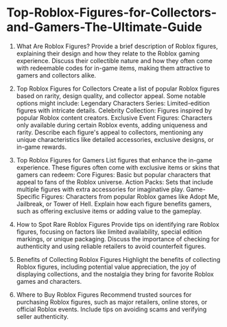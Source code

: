 # Top-Roblox-Figures-for-Collectors-and-Gamers-The-Ultimate-Guide
1. What Are Roblox Figures? 
Provide a brief description of Roblox figures, explaining their design and how they relate to the Roblox gaming experience. Discuss their collectible nature and how they often come with redeemable codes for in-game items, making them attractive to gamers and collectors alike.
2. Top Roblox Figures for Collectors 
Create a list of popular Roblox figures based on rarity, design quality, and collector appeal. Some notable options might include:
Legendary Characters Series: Limited-edition figures with intricate details.
Celebrity Collection: Figures inspired by popular Roblox content creators.
Exclusive Event Figures: Characters only available during certain Roblox events, adding uniqueness and rarity.
Describe each figure's appeal to collectors, mentioning any unique characteristics like detailed accessories, exclusive designs, or in-game rewards.

3. Top Roblox Figures for Gamers
List figures that enhance the in-game experience. These figures often come with exclusive items or skins that gamers can redeem:
Core Figures: Basic but popular characters that appeal to fans of the Roblox universe.
Action Packs: Sets that include multiple figures with extra accessories for imaginative play.
Game-Specific Figures: Characters from popular Roblox games like Adopt Me, Jailbreak, or Tower of Hell.
Explain how each figure benefits gamers, such as offering exclusive items or adding value to the gameplay.

4. How to Spot Rare Roblox Figures 
Provide tips on identifying rare Roblox figures, focusing on factors like limited availability, special edition markings, or unique packaging. Discuss the importance of checking for authenticity and using reliable retailers to avoid counterfeit figures.

5. Benefits of Collecting Roblox Figures
Highlight the benefits of collecting Roblox figures, including potential value appreciation, the joy of displaying collections, and the nostalgia they bring for favorite Roblox games and characters.

6. Where to Buy Roblox Figures
Recommend trusted sources for purchasing Roblox figures, such as major retailers, online stores, or official Roblox events. Include tips on avoiding scams and verifying seller authenticity.


